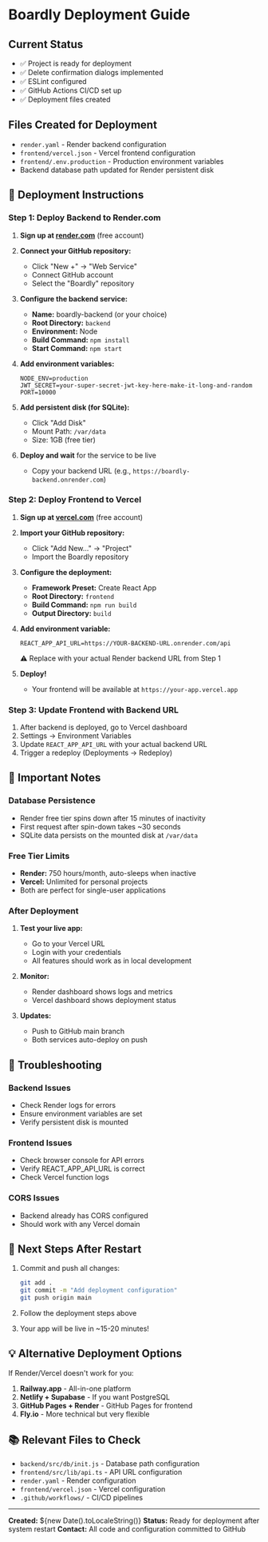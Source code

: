 # Boardly Deployment Guide

## Current Status
- ✅ Project is ready for deployment
- ✅ Delete confirmation dialogs implemented
- ✅ ESLint configured
- ✅ GitHub Actions CI/CD set up
- ✅ Deployment files created

## Files Created for Deployment
- `render.yaml` - Render backend configuration
- `frontend/vercel.json` - Vercel frontend configuration  
- `frontend/.env.production` - Production environment variables
- Backend database path updated for Render persistent disk

## 🚀 Deployment Instructions

### Step 1: Deploy Backend to Render.com

1. **Sign up at [render.com](https://render.com)** (free account)

2. **Connect your GitHub repository:**
   - Click "New +" → "Web Service"
   - Connect GitHub account
   - Select the "Boardly" repository

3. **Configure the backend service:**
   - **Name:** boardly-backend (or your choice)
   - **Root Directory:** `backend`
   - **Environment:** Node
   - **Build Command:** `npm install`
   - **Start Command:** `npm start`
   
4. **Add environment variables:**
   ```
   NODE_ENV=production
   JWT_SECRET=your-super-secret-jwt-key-here-make-it-long-and-random
   PORT=10000
   ```

5. **Add persistent disk (for SQLite):**
   - Click "Add Disk"
   - Mount Path: `/var/data`
   - Size: 1GB (free tier)

6. **Deploy and wait** for the service to be live
   - Copy your backend URL (e.g., `https://boardly-backend.onrender.com`)

### Step 2: Deploy Frontend to Vercel

1. **Sign up at [vercel.com](https://vercel.com)** (free account)

2. **Import your GitHub repository:**
   - Click "Add New..." → "Project"
   - Import the Boardly repository

3. **Configure the deployment:**
   - **Framework Preset:** Create React App
   - **Root Directory:** `frontend`
   - **Build Command:** `npm run build`
   - **Output Directory:** `build`

4. **Add environment variable:**
   ```
   REACT_APP_API_URL=https://YOUR-BACKEND-URL.onrender.com/api
   ```
   ⚠️ Replace with your actual Render backend URL from Step 1

5. **Deploy!**
   - Your frontend will be available at `https://your-app.vercel.app`

### Step 3: Update Frontend with Backend URL

1. After backend is deployed, go to Vercel dashboard
2. Settings → Environment Variables
3. Update `REACT_APP_API_URL` with your actual backend URL
4. Trigger a redeploy (Deployments → Redeploy)

## 📝 Important Notes

### Database Persistence
- Render free tier spins down after 15 minutes of inactivity
- First request after spin-down takes ~30 seconds
- SQLite data persists on the mounted disk at `/var/data`

### Free Tier Limits
- **Render:** 750 hours/month, auto-sleeps when inactive
- **Vercel:** Unlimited for personal projects
- Both are perfect for single-user applications

### After Deployment

1. **Test your live app:**
   - Go to your Vercel URL
   - Login with your credentials
   - All features should work as in local development

2. **Monitor:**
   - Render dashboard shows logs and metrics
   - Vercel dashboard shows deployment status

3. **Updates:**
   - Push to GitHub main branch
   - Both services auto-deploy on push

## 🔧 Troubleshooting

### Backend Issues
- Check Render logs for errors
- Ensure environment variables are set
- Verify persistent disk is mounted

### Frontend Issues  
- Check browser console for API errors
- Verify REACT_APP_API_URL is correct
- Check Vercel function logs

### CORS Issues
- Backend already has CORS configured
- Should work with any Vercel domain

## 🎯 Next Steps After Restart

1. Commit and push all changes:
   ```bash
   git add .
   git commit -m "Add deployment configuration"
   git push origin main
   ```

2. Follow the deployment steps above
3. Your app will be live in ~15-20 minutes!

## 💡 Alternative Deployment Options

If Render/Vercel doesn't work for you:

1. **Railway.app** - All-in-one platform
2. **Netlify + Supabase** - If you want PostgreSQL
3. **GitHub Pages + Render** - GitHub Pages for frontend
4. **Fly.io** - More technical but very flexible

## 📚 Relevant Files to Check

- `backend/src/db/init.js` - Database path configuration
- `frontend/src/lib/api.ts` - API URL configuration  
- `render.yaml` - Render configuration
- `frontend/vercel.json` - Vercel configuration
- `.github/workflows/` - CI/CD pipelines

---

**Created:** ${new Date().toLocaleString()}
**Status:** Ready for deployment after system restart
**Contact:** All code and configuration committed to GitHub